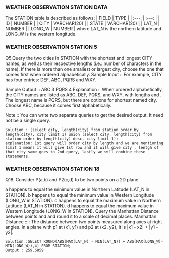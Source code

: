 ### WEATHER OBSERVATION STATION  DATA

The STATION table is described as follows:
| FIELD | TYPE |
| :---: | :---: |
| ID | NUMBER |
| CITY | VARCHAR(20) |
| STATE | VARCHAR(20) |
| LAT_N | NUMBER |
| LONG_W | NUMBER |
where LAT_N is the northern latitude and LONG_W is the western longitude.



### WEATHER OBSERVATION STATION 5
Q5.Query the two cities in STATION with the shortest and longest CITY names, as well as their respective lengths (i.e.: number of characters in the name). If there is more than one smallest or largest city, choose the one that comes first when ordered alphabetically.
Sample Input ::
For example, CITY has four entries: DEF, ABC, PQRS and WXY.

Sample Output :: 
ABC 3
PQRS 4
Explanation :: When ordered alphabetically, the CITY names are listed as ABC, DEF, PQRS, and WXY, with lengths  and . The longest name is PQRS, but there are  options for shortest named city. Choose ABC, because it comes first alphabetically.

Note :: You can write two separate queries to get the desired output. It need not be a single query.

    Solution : (select city, length(city) from station order by length(city), city limit 1) union (select city, length(city) from station order by length(city) desc, city limit 1);
    explanation: 1st query will order city by length and we are mentioning limit 1 means it will give 1st row and it will give city , lentgh of that city same goes to 2nd query, lastly we will combine these statements.
    



### WEATHER OBSERVATION STATION 18
Q18. Consider P(a,b)  and P2(c,d) to be two points on a 2D plane.

a happens to equal the minimum value in Northern Latitude (LAT_N in STATION).
b happens to equal the minimum value in Western Longitude (LONG_W in STATION).
c happens to equal the maximum value in Northern Latitude (LAT_N in STATION).
d happens to equal the maximum value in Western Longitude (LONG_W in STATION).
Query the Manhattan Distance between points  and  and round it to a scale of  decimal places.
Manhattan Distance :::: The distance between two points measured along axes at right angles. In a plane with p1 at (x1, y1) and p2 at (x2, y2), it is |x1 - x2| + |y1 - y2|.

    Solution :SELECT ROUND(ABS(MAX(LAT_N) - MIN(LAT_N)) + ABS(MAX(LONG_W)- MIN(LONG_W)),4) FROM STATION;
    Output : 259.6859

    
